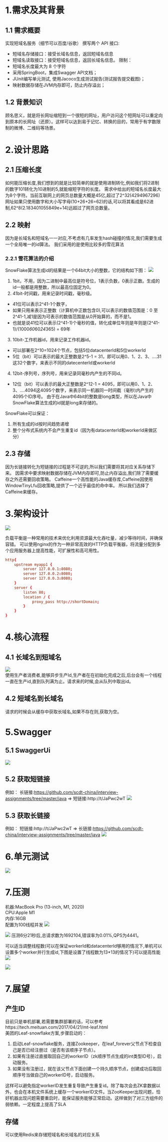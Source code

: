# 1.需求及其背景
## 1.1 需求概要
实现短域名服务（细节可以百度/谷歌）
撰写两个 API 接口:
* 短域名存储接口：接受长域名信息，返回短域名信息
* 短域名读取接口：接受短域名信息，返回长域名信息。
限制：
* 短域名长度最大为 8 个字符
* 采用SpringBoot，集成Swagger API文档；
* JUnit编写单元测试, 使用Jacoco生成测试报告(测试报告提交截图)；
* 映射数据存储在JVM内存即可，防止内存溢出；
## 1.2 背景知识
顾名思义，就是将长网址缩短到一个很短的网址，用户访问这个短网址可以重定向到原本的长网址（还原）。这样可以达到易于记忆、转换的目的，常用于有字数限制的微博、二维码等场景。

# 2.设计思路

## 2.1 压缩长度
如何能压缩长度,我们想到的就是比较简单的就是使用进制转化,例如我们将2进制的数字101转化为10进制的5,就能缩短字符的长度。
需求中给出的短域名长度最大为8个字符。当前互联网上的网页总数量大概是45亿,超过了2^32(4294967296)
网址如果只使用数字和大小写字母(10+26+26=62)的话,可以将其看成是62进制,62^8(2.183401055849e+14)远超过了网页总数量。

## 2.2 映射
因为是长域名和短域名一一对应,不考虑有几率发生hash碰撞的情况,我们需要生成一个全局唯一的id算法。
我们采用的是使用比较多的雪花算法
### 2.2.1 雪花算法的介绍
SnowFlake算法生成id的结果是一个64bit大小的整数，它的结构如下图：
![](https://upload-images.jianshu.io/upload_images/13382703-b64e38457ddd13e2.jpg?imageMogr2/auto-orient/strip|imageView2/2/w/1021/format/webp)
1. 1bit，不用，因为二进制中最高位是符号位，1表示负数，0表示正数。生成的id一般都是用整数，所以最高位固定为0。
2. 41bit-时间戳，用来记录时间戳，毫秒级。
- 41位可以表示2^41-1个数字，
- 如果只用来表示正整数（计算机中正数包含0),可以表示的数值范围是：0 至2^41-1,减1是因为可表示的数值范围是从0开始算的，而不是1。
- 也就是说41位可以表示(2^41-1)个毫秒的值，转化成单位年则是年则是(2^41-1)/(1000*60*60*24*365) = 69年
3. 10bit-工作机器id，用来记录工作机器id。
- 可以部署在2^10=1024个节点，包括5位datacenterId和5位workerId
- 5位（bit）可以表示的最大正整数是2^5-1 = 31，即可以用0、1、2、3、....31这32个数字，来表示不同的datecenterId或workerId
4. 12bit-序列号，序列号，用来记录同毫秒内产生的不同id。
- 12位（bit）可以表示的最大正整数是2^12-1 = 4095，即可以用0、1、2、3、....4094这4095个数字，来表示同一机器同一时间截（毫秒)内产生的4095个ID序号。
由于在Java中64bit的整数是long类型，所以在Java中SnowFlake算法生成的id就是long来存储的。

SnowFlake可以保证：
1. 所有生成的id按时间趋势递增
2. 整个分布式系统内不会产生重复id（因为有datacenterId和workerId来做区分）

## 2.3 存储
因为长链接转化为短链接的过程是不可逆的,所以我们需要将其对应关系存储下来。
因需求中要求映射数据存储在JVM内存即可,防止内存溢出,我们除了需要缓存之外还需要回收策略。
Caffeine一个高性能的Java缓存库,Caffeine因使用WindowTinyLfu回收策略,提供了一个近乎最佳的命中率。
所以我们选择了Caffeine来缓存。

# 3.架构设计
![](assert/架构图.png)

负载平衡是一种常用的技术来优化利用资源最大化吞吐量，减少等待时间，并确保容错。
可以使用nginx的作为一种非常高效的HTTP负载平衡器，将流量分配到多个应用服务器上提高性能，可扩展性和高可用性。

```conf
http{
    upstream myapp1 {
        server 127.0.0.1:8080;
        server 127.0.0.2:8080;
        server 127.0.0.3:8080;
    }
    server {
        listen 80;
        location / {
            proxy_pass http://shortDomain;
        }
    }
}
```

# 4.核心流程
## 4.1 长域名到短域名
![](assert/长域名到短域名的流程.png)  
使用生产者消费者,能够异步生产Id,生产者在在初始化完成之后,后台会有一个线程一直在生产id,直到队列满为止。请求来的时候,会从队列中取出id。

## 4.2 短域名到长域名
请求的时候会从缓存中获取长域名,如果不存在则,获取为空。


# 5.Swagger
## 5.1 SwaggerUi
![](assert/swaggerUi.png)
## 5.2 获取短链接
例如：
长链接:https://github.com/scdt-china/interview-assignments/tree/master/java
=>
短链接:http://t/JaPwc2wT
![](assert/swagger_长域名到短域名.png)

## 5.3 获取长链接
例如：
短链接:http://t/JaPwc2wT
=>
长链接:https://github.com/scdt-china/interview-assignments/tree/master/java
![](assert/swagger_短链接转化为长链接.png)

# 6.单元测试
![](assert/单元测试.png)

# 7.压测
机器:MacBook Pro (13-inch, M1, 2020)  
CPU:Apple M1  
内存:16GB  
配置为100线程并发
![](assert/jmeter_线程组配置.png)

![](assert/jumper_压测结果.png)
压测6分21秒后,总请求数为1692104,错误率为0.01%,QPS为4441。

可以适当调整线程数(可以在保证workerId和datacenterId够用的情况下,单机可以设置多个worker并行生成id,下图是设置了线程数为13*13的情况下)可以提高性能
![](assert/jmeter_修改后压测报告.png)

![](assert/修改线程数.png)

# 7.展望
## 产生ID
目前只是单机部署,若需要集群部署的话，可以参考https://tech.meituan.com/2017/04/21/mt-leaf.html  
美团的Leaf-snowflake方案,步骤启动的：
1. 启动Leaf-snowflake服务，连接Zookeeper，在leaf_forever父节点下检查自己是否已经注册过（是否有该顺序子节点）。
2. 如果有注册过直接取回自己的workerID（zk顺序节点生成的int类型ID号），启动服务。
3. 如果没有注册过，就在该父节点下面创建一个持久顺序节点，创建成功后取回顺序号当做自己的workerID号，启动服务。  

这样可以避免指定workerID发生重复导致产生重复id。除了每次会去ZK拿数据以外，也会在本机文件系统上缓存一个workerID文件。当ZooKeeper出现问题，恰好机器出现问题需要重启时，能保证服务能够正常启动。这样做到了对三方组件的弱依赖。一定程度上提高了SLA

## 存储
可以使用Redis来存储短域名和长域名的对应关系











